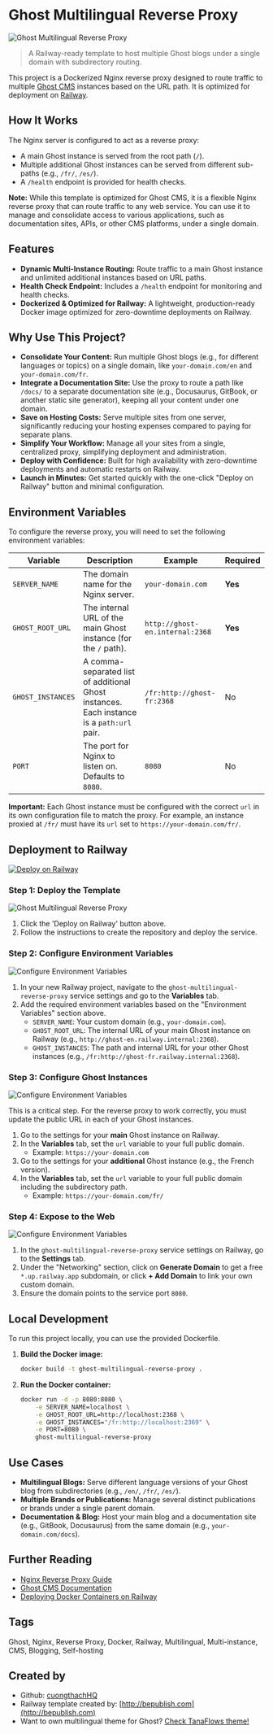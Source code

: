 # Ghost Multilingual Reverse Proxy

![Ghost Multilingual Reverse Proxy](assets/Railway.png)

> A Railway-ready template to host multiple Ghost blogs under a single domain with subdirectory routing.

This project is a Dockerized Nginx reverse proxy designed to route traffic to multiple [Ghost CMS](https://ghost.org?via=cuong76) instances based on the URL path. It is optimized for deployment on [Railway](https://railway.com/deploy/ghost-multilingual-reverse-proxy?referralCode=cuongthach&utm_medium=integration&utm_source=template&utm_campaign=generic).

## How It Works

The Nginx server is configured to act as a reverse proxy:
- A main Ghost instance is served from the root path (`/`).
- Multiple additional Ghost instances can be served from different sub-paths (e.g., `/fr/`, `/es/`).
- A `/health` endpoint is provided for health checks.

**Note:** While this template is optimized for Ghost CMS, it is a flexible Nginx reverse proxy that can route traffic to any web service. You can use it to manage and consolidate access to various applications, such as documentation sites, APIs, or other CMS platforms, under a single domain.

## Features

- **Dynamic Multi-Instance Routing:** Route traffic to a main Ghost instance and unlimited additional instances based on URL paths.
- **Health Check Endpoint:** Includes a `/health` endpoint for monitoring and health checks.
- **Dockerized & Optimized for Railway:** A lightweight, production-ready Docker image optimized for zero-downtime deployments on Railway.

## Why Use This Project?

- **Consolidate Your Content:** Run multiple Ghost blogs (e.g., for different languages or topics) on a single domain, like `your-domain.com/en` and `your-domain.com/fr`.
- **Integrate a Documentation Site:** Use the proxy to route a path like `/docs/` to a separate documentation site (e.g., Docusaurus, GitBook, or another static site generator), keeping all your content under one domain.
- **Save on Hosting Costs:** Serve multiple sites from one server, significantly reducing your hosting expenses compared to paying for separate plans.
- **Simplify Your Workflow:** Manage all your sites from a single, centralized proxy, simplifying deployment and administration.
- **Deploy with Confidence:** Built for high availability with zero-downtime deployments and automatic restarts on Railway.
- **Launch in Minutes:** Get started quickly with the one-click "Deploy on Railway" button and minimal configuration.

## Environment Variables

To configure the reverse proxy, you will need to set the following environment variables:

| Variable | Description | Example | Required |
|---|---|---|---|
| `SERVER_NAME` | The domain name for the Nginx server. | `your-domain.com` | **Yes** |
| `GHOST_ROOT_URL` | The internal URL of the main Ghost instance (for the `/` path). | `http://ghost-en.internal:2368` | **Yes** |
| `GHOST_INSTANCES` | A comma-separated list of additional Ghost instances. Each instance is a `path:url` pair. | `/fr:http://ghost-fr:2368` | No |
| `PORT` | The port for Nginx to listen on. Defaults to `8080`. | `8080` | No |

**Important:** Each Ghost instance must be configured with the correct `url` in its own configuration file to match the proxy. For example, an instance proxied at `/fr/` must have its `url` set to `https://your-domain.com/fr/`.


## Deployment to Railway

[![Deploy on Railway](https://railway.com/button.svg)](https://railway.com/deploy/ghost-multilingual-reverse-proxy?referralCode=cuongthach&utm_medium=integration&utm_source=template&utm_campaign=generic)

### Step 1: Deploy the Template

![Ghost Multilingual Reverse Proxy](assets/deploy-ghost.gif)

1.  Click the 'Deploy on Railway' button above.
2.  Follow the instructions to create the repository and deploy the service.

### Step 2: Configure Environment Variables

![Configure Environment Variables](assets/var.png)

1.  In your new Railway project, navigate to the `ghost-multilingual-reverse-proxy` service settings and go to the **Variables** tab.
2.  Add the required environment variables based on the "Environment Variables" section above.
    *   `SERVER_NAME`: Your custom domain (e.g., `your-domain.com`).
    *   `GHOST_ROOT_URL`: The internal URL of your main Ghost instance on Railway (e.g., `http://ghost-en.railway.internal:2368`).
    *   `GHOST_INSTANCES`: The path and internal URL for your other Ghost instances (e.g., `/fr:http://ghost-fr.railway.internal:2368`).

### Step 3: Configure Ghost Instances

![Configure Environment Variables](assets/ghost-config.png)

This is a critical step. For the reverse proxy to work correctly, you must update the public URL in each of your Ghost instances.

1.  Go to the settings for your **main** Ghost instance on Railway.
2.  In the **Variables** tab, set the `url` variable to your full public domain.
    *   Example: `https://your-domain.com`
3.  Go to the settings for your **additional** Ghost instance (e.g., the French version).
4.  In the **Variables** tab, set the `url` variable to your full public domain including the subdirectory path.
    *   Example: `https://your-domain.com/fr/`

### Step 4: Expose to the Web

![Configure Environment Variables](assets/app-config.png)

1.  In the `ghost-multilingual-reverse-proxy` service settings on Railway, go to the **Settings** tab.
2.  Under the "Networking" section, click on **Generate Domain** to get a free `*.up.railway.app` subdomain, or click **+ Add Domain** to link your own custom domain.
3.  Ensure the domain points to the service port `8080`.

## Local Development

To run this project locally, you can use the provided Dockerfile.

1.  **Build the Docker image:**
    ```bash
    docker build -t ghost-multilingual-reverse-proxy .
    ```

2.  **Run the Docker container:**
    ```bash
    docker run -d -p 8080:8080 \
        -e SERVER_NAME=localhost \
        -e GHOST_ROOT_URL=http://localhost:2368 \
        -e GHOST_INSTANCES="/fr:http://localhost:2369" \
        -e PORT=8080 \
        ghost-multilingual-reverse-proxy
    ```

## Use Cases

- **Multilingual Blogs:** Serve different language versions of your Ghost blog from subdirectories (e.g., `/en/`, `/fr/`, `/es/`).
- **Multiple Brands or Publications:** Manage several distinct publications or brands under a single parent domain.
- **Documentation & Blog:** Host your main blog and a documentation site (e.g., GitBook, Docusaurus) from the same domain (e.g., `your-domain.com/docs`).

## Further Reading

- [Nginx Reverse Proxy Guide](https://docs.nginx.com/nginx/admin-guide/web-server/reverse-proxy/)
- [Ghost CMS Documentation](https://ghost.org/docs/)
- [Deploying Docker Containers on Railway](https://docs.railway.app/deploy/dockerfiles)

## Tags

Ghost, Nginx, Reverse Proxy, Docker, Railway, Multilingual, Multi-instance, CMS, Blogging, Self-hosting

## Created by

- Github: [cuongthachHQ](https://github.com/cuongthachHQ)
- Railway template created by: [http://bepublish.com](http://bepublish.com)
- Want to own multilingual theme for Ghost? [Check TanaFlows theme!](http://bepublish.com/tanaflows/)